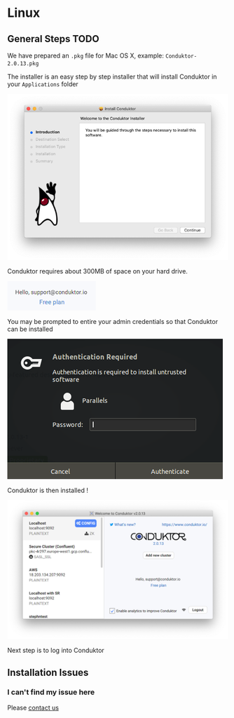 # Linux

## General Steps TODO

We have prepared an `.pkg` file for Mac OS X, example: `Conduktor-2.0.13.pkg` 

The installer is an easy step by step installer that will install Conduktor in your `Applications` folder

![](../../.gitbook/assets/screen-shot-2020-04-08-at-18.52.43.png)

Conduktor requires about 300MB of space on your hard drive. 

![](../../.gitbook/assets/image%20%289%29.png)

You may be prompted to entire your admin credentials so that Conduktor can be installed

![](../../.gitbook/assets/image%20%2810%29.png)

Conduktor is then installed ! 

![](../../.gitbook/assets/image%20%2817%29.png)

Next step is to log into Conduktor



## Installation Issues

### I can't find my issue here

Please [contact us](https://www.conduktor.io/contact)

